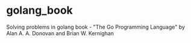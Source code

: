 # golang_book
Solving problems in golang book -  "The Go Programming Language" by Alan A. A. Donovan and Brian W. Kernighan
